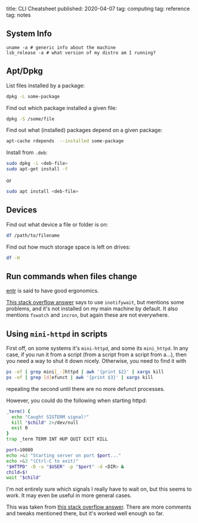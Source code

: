 title: CLI Cheatsheet
published: 2020-04-07
tag: computing
tag: reference
tag: notes

## System Info

```
uname -a # generic info about the machine
lsb_release -a # what version of my distro am I running?
```

## Apt/Dpkg

List files installed by a package:

```sh
dpkg -L some-package
```

Find out which package installed a given file:

```sh
dpkg -S /some/file
```

Find out what (installed) packages depend on a given package:

```sh
apt-cache rdepends  --installed some-package
```

Install from `.deb`:

```sh
sudo dpkg -i <deb-file>
sudo apt-get install -f
```

or

```sh
sudo apt install <deb-file>
```


## Devices

Find out what device a file or folder is on:

```sh
df /path/to/filename
```

Find out how much storage space is left on drives:

```sh
df -H
```

## Run commands when files change

[entr](http://eradman.com/entrproject/) is said to have good ergonomics.

[This stack overflow answer](https://superuser.com/a/181543) says to use `inotifywait`, but mentions some problems, and it's not installed on my main machine by default.
It also mentions `fswatch` and `incron`, but again these are not everywhere.

## Using `mini-httpd` in scripts

First off, on some systems it's `mini-httpd`, and some its `mini_httpd`.
In any case, if you run it from a script (from a script from a script from a…), then you need a way to shut it down nicely.
Otherwise, you need to find it with

```sh
ps -ef | grep mini[_-]httpd | awk '{print $2}' | xargs kill
ps -ef | grep [d]efunct | awk '{print $3}' | xargs kill
```

repeating the second until there are no more defunct processes.

However, you could do the following when starting httpd:

```sh
_term() {
  echo "Caught SIGTERM signal!"
  kill "$child" 2>/dev/null
  exit 0
}
trap _term TERM INT HUP QUIT EXIT KILL

port=10080
echo >&3 "Starting server on port $port..."
echo >&3 "(Ctrl-C to exit)"
"$HTTPD" -D -u "$USER" -p "$port" -d <DIR> &
child=$!
wait "$child"
```

I'm not entirely sure which signals I really have to wait on, but this seems to work.
It may even be useful in more general cases.

This was taken from [this stack overflow answer](https://unix.stackexchange.com/a/146770).
There are more comments and tweaks mentioned there, but it's worked well enough so far.
